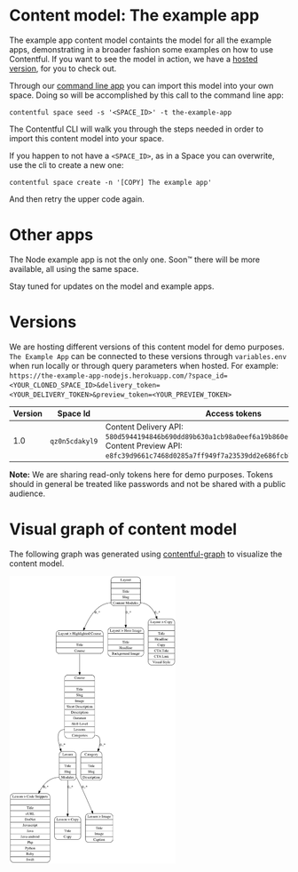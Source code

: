Content model: The example app
================================

The example app content model containts the model for all the example apps, demonstrating in a broader fashion some examples on how to use
Contentful. If you want to see the model in action, we have a [hosted version](https://the-example-app-nodejs.herokuapp.com/), for you
to check out.

Through our [command line app](https://github.com/contentful/contentful-cli) you can import this model into your own space. Doing so will be
accomplished by this call to the command line app:

```
contentful space seed -s '<SPACE_ID>' -t the-example-app
```

The Contentful CLI will walk you through the steps needed in order to import this content model into your space.

If you happen to not have a `<SPACE_ID>`, as in a Space you can overwrite, use the cli to create a new one:

```
contentful space create -n '[COPY] The example app'
```

And then retry the upper code again.



Other apps
==========

The Node example app is not the only one. Soon™ there will be more available, all using the
same space.

Stay tuned for updates on the model and example apps.



Versions
========

We are hosting different versions of this content model for demo purposes. `The Example App` can be connected to these versions through `variables.env` when run locally or through query parameters when hosted. For example: `https://the-example-app-nodejs.herokuapp.com/?space_id=<YOUR_CLONED_SPACE_ID>&delivery_token=<YOUR_DELIVERY_TOKEN>&preview_token=<YOUR_PREVIEW_TOKEN>`

| Version  | Space Id | Access tokens |
| - | - | - |
| 1.0 | `qz0n5cdakyl9` | Content Delivery API: `580d5944194846b690dd89b630a1cb98a0eef6a19b860ef71efc37ee8076ddb8`, Content Preview API: `e8fc39d9661c7468d0285a7ff949f7a23539dd2e686fcb7bd84dc01b392d698b` |

**Note:** We are sharing read-only tokens here for demo purposes. Tokens should in general be treated like passwords and not be shared with a public audience.

Visual graph of content model
=============================
The following graph was generated using [contentful-graph](https://www.npmjs.com/package/contentful-graph) to visualize the content model.

<img src="the-example-app-space-v1.png" width="300" />
